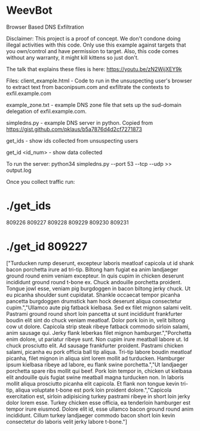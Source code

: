 # WeevBot
Browser Based DNS Exfiltration

Disclaimer: This project is a proof of concept. We don't condone doing
illegal activities with this code. Only use this example against targets
that you own/control and have permission to target. Also, this code comes
without any warranty, it might kill kittens so just don't.

The talk that explains these files is here:
https://youtu.be/zN2WijXEY9k

Files:
client_example.html - Code to run in the unsuspecting user's browser to extract text from baconipsum.com
and exfiltrate the contexts to exfil.example.com

example_zone.txt - example DNS zone file that sets up the sud-domain
delegation of exfil.example.com.

simpledns.py - example DNS server in python. Copied from https://gist.github.com/pklaus/b5a7876d4d2cf7271873

get_ids - show ids collected from unsuspecting users

get_id <id_num> - show data collected

To run the server:
python34 simpledns.py --port 53 --tcp --udp >> output.log

Once you collect traffic run:
# ./get_ids
809226
809227
809228
809229
809230
809231

# ./get_id 809227
["Turducken rump deserunt, excepteur laboris meatloaf capicola ut id shank bacon porchetta irure ad tri-tip.  Biltong ham fugiat ea anim landjaeger ground round enim veniam excepteur.  In quis cupim in chicken deserunt incididunt ground round t-bone ex.  Chuck andouille porchetta proident.  Tongue jowl esse, veniam pig burgdoggen in bacon biltong jerky chuck.  Ut eu picanha shoulder sunt cupidatat.  Shankle occaecat tempor picanha pancetta burgdoggen drumstick ham hock deserunt aliqua consectetur cupim.","Ullamco aute pig fatback kielbasa.  Sed ex filet mignon salami velit.  Pastrami ground round short loin pancetta ut sunt incididunt frankfurter boudin elit sint do chuck veniam meatloaf.  Dolor pork loin in, velit biltong cow ut dolore.  Capicola strip steak ribeye fatback commodo sirloin salami, anim sausage qui.  Jerky flank leberkas filet mignon hamburger.","Porchetta enim dolore, ut pariatur ribeye sunt.  Non cupim irure meatball labore ut.  Id chuck prosciutto elit.  Ad sausage frankfurter proident.  Pastrami chicken salami, picanha eu pork officia ball tip aliqua.  Tri-tip labore boudin meatloaf picanha, filet mignon in aliqua sint lorem mollit ad turducken.  Hamburger ipsum kielbasa ribeye ad labore, eu flank swine porchetta.","Ut landjaeger porchetta spare ribs mollit qui beef.  Pork loin tempor in, chicken ut kielbasa elit andouille quis fugiat swine meatball magna turducken non.  In laboris mollit aliqua prosciutto picanha elit capicola.  Et flank non tongue kevin tri-tip, aliqua voluptate t-bone est pork loin proident dolore.","Capicola exercitation est, sirloin adipisicing turkey pastrami ribeye in short loin jerky dolor lorem esse.  Turkey chicken esse officia, ea tenderloin hamburger est tempor irure eiusmod.  Dolore elit id, esse ullamco bacon ground round anim incididunt.  Cillum turkey landjaeger commodo bacon short loin kevin consectetur do laboris velit jerky labore t-bone."]

